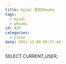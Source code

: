 ```yaml
---
title: mysql 里的whoami
tags:
  - mysql
  - whoami
id: 825
categories:
  - Linux
date: 2011-11-09 06:57:44
---
```


SELECT CURRENT_USER;
